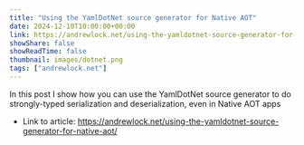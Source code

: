 ```yaml
---
title: "Using the YamlDotNet source generator for Native AOT"
date: 2024-12-10T10:00:00+00:00
link: https://andrewlock.net/using-the-yamldotnet-source-generator-for-native-aot/
showShare: false
showReadTime: false
thumbnail: images/dotnet.png
tags: ["andrewlock.net"]
---
```

In this post I show how you can use the YamlDotNet source generator to do strongly-typed serialization and deserialization, even in Native AOT apps

- Link to article: https://andrewlock.net/using-the-yamldotnet-source-generator-for-native-aot/